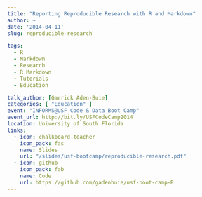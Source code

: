 ```yaml
---
title: "Reporting Reproducible Research with R and Markdown"
author: ~
date: '2014-04-11'
slug: reproducible-research

tags:
  - R
  - Markdown
  - Research
  - R Markdown
  - Tutorials
  - Education

talk_author: [Garrick Aden-Buie]
categories: [ "Education" ]
event: "INFORMS@USF Code & Data Boot Camp"
event_url: http://bit.ly/USFCodeCamp2014
location: University of South Florida
links:
  - icon: chalkboard-teacher
    icon_pack: fas
    name: Slides
    url: "/slides/usf-bootcamp/reproducible-research.pdf"
  - icon: github
    icon_pack: fab
    name: Code
    url: https://github.com/gadenbuie/usf-boot-camp-R
---
```


